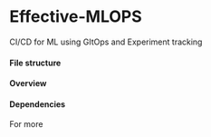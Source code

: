 # Effective-MLOPS
CI/CD for ML using GItOps and Experiment tracking


#### File structure 

#### Overview

#### Dependencies 

For more 

